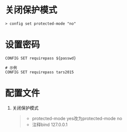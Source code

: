 # 关闭保护模式

```shell
> config set protected-mode "no"
```





# 设置密码

```shell
CONFIG SET requirepass ${passwd}

# 示例
CONFIG SET requirepass tars2015
```



# 配置文件

1. 关闭保护模式

   > + protected-mode yes改为protected-mode no
   > + 注释bind 127.0.0.1